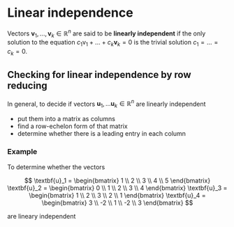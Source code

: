 # Linear independence

Vectors $\textbf{v}_1,...,\textbf{v}_k \in \mathbb{R}^n$ are said to be **linearly independent** if the only solution to the equation $c_1\text{v}_1+...+c_k\textbf{v}_k = 0$ is the trivial solution $c_1=...=c_k=0$.

## Checking for linear independence by row reducing

In general, to decide if vectors $\textbf{u}_1,...\textbf{u}_k \in \mathbb{R}^n$ are linearly independent

- put them into a matrix as columns
- find a row-echelon form of that matrix
- determine whether there is a leading entry in each column

### Example

To determine whether the vectors

$$
\textbf{u}_1 = \begin{bmatrix} 1 \\ 2 \\ 3 \\ 4 \\ 5 \end{bmatrix}
\textbf{u}_2 = \begin{bmatrix} 0 \\ 1 \\ 2 \\ 3 \\ 4 \end{bmatrix}
\textbf{u}_3 = \begin{bmatrix} 1 \\ 2 \\ 3 \\ 2 \\ 1 \end{bmatrix}
\textbf{u}_4 = \begin{bmatrix} 3 \\ -2 \\ 1 \\ -2 \\ 3 \end{bmatrix}
$$

are lineary independent
